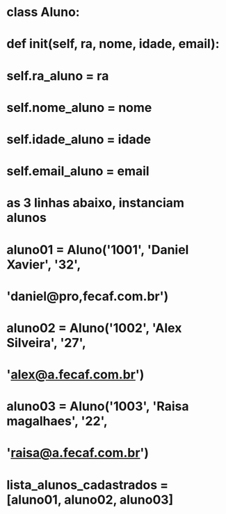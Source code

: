 # class Aluno:
#     def __init__(self, ra, nome, idade, email):
#         self.ra_aluno = ra
#         self.nome_aluno = nome
#         self.idade_aluno = idade
#         self.email_aluno = email


 # as 3 linhas abaixo, instanciam alunos 
# aluno01 = Aluno('1001', 'Daniel Xavier', '32',
#                     'daniel@pro,fecaf.com.br')
    
# aluno02 = Aluno('1002', 'Alex Silveira', '27', 
#                     'alex@a.fecaf.com.br')

# aluno03 = Aluno('1003', 'Raisa magalhaes', '22',
#                     'raisa@a.fecaf.com.br') 

# lista_alunos_cadastrados = [aluno01, aluno02, aluno03]





